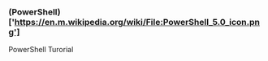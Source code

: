### (PowerShell)['https://en.m.wikipedia.org/wiki/File:PowerShell_5.0_icon.png']
PowerShell Turorial
